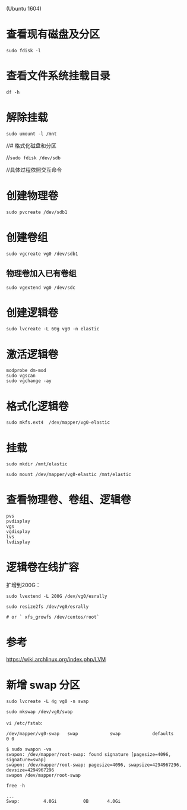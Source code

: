 (Ubuntu 1604)

# 查看现有磁盘及分区

`sudo fdisk -l`

# 查看文件系统挂载目录

`df -h`

# 解除挂载

`sudo umount -l /mnt`

//# 格式化磁盘和分区

//`sudo fdisk /dev/sdb`

//具体过程依照交互命令


# 创建物理卷

`sudo pvcreate /dev/sdb1`

# 创建卷组

`sudo vgcreate vg0 /dev/sdb1`

## 物理卷加入已有卷组

`sudo vgextend vg0 /dev/sdc`

# 创建逻辑卷

`sudo lvcreate -L 60g vg0 -n elastic`



# 激活逻辑卷

	
```
modprobe dm-mod
sudo vgscan
sudo vgchange -ay
```

# 格式化逻辑卷

`sudo mkfs.ext4  /dev/mapper/vg0-elastic`

# 挂载

```
sudo mkdir /mnt/elastic

sudo mount /dev/mapper/vg0-elastic /mnt/elastic

```

# 查看物理卷、卷组、逻辑卷

```
pvs
pvdisplay
vgs
vgdisplay
lvs
lvdisplay
```

# 逻辑卷在线扩容

扩增到200G：

```
sudo lvextend -L 200G /dev/vg0/esrally 

sudo resize2fs /dev/vg0/esrally

# or ` xfs_growfs /dev/centos/root`
```

# 参考

https://wiki.archlinux.org/index.php/LVM


# 新增 swap 分区

`sudo lvcreate -L 4g vg0 -n swap`

`sudo mkswap /dev/vg0/swap`

`vi /etc/fstab`:

`/dev/mapper/vg0-swap   swap            swap            defaults        0 0`


```
$ sudo swapon -va
swapon: /dev/mapper/root-swap: found signature [pagesize=4096, signature=swap]
swapon: /dev/mapper/root-swap: pagesize=4096, swapsize=4294967296, devsize=4294967296
swapon /dev/mapper/root-swap
```

`free -h`

```
...
Swap:         4.0Gi          0B       4.0Gi
```
